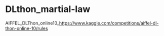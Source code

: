 # DLthon_martial-law
AIFFEL_DLThon_online10_https://www.kaggle.com/competitions/aiffel-dl-thon-online-10/rules
